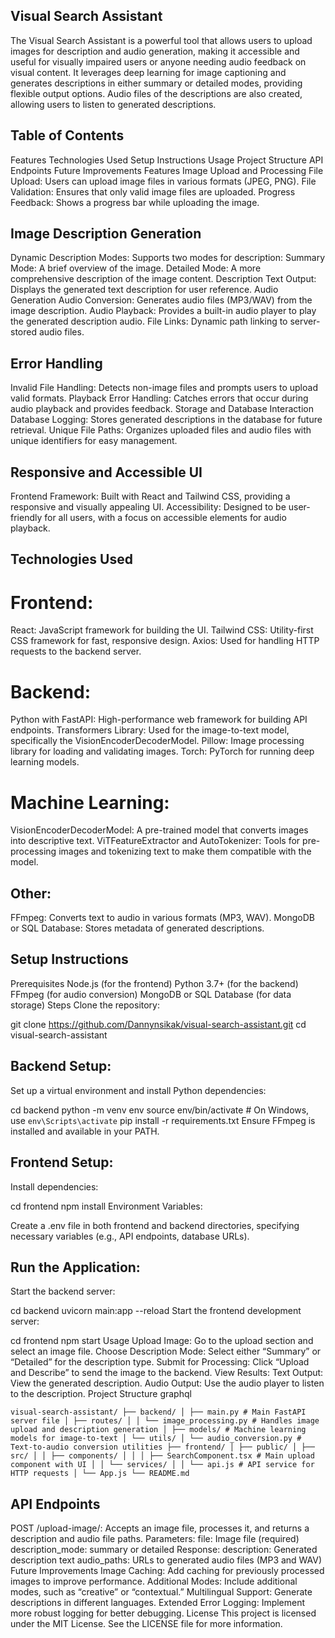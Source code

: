 ## Visual Search Assistant

The Visual Search Assistant is a powerful tool that allows users to upload images for description and audio generation, making it accessible and useful for visually impaired users or anyone needing audio feedback on visual content. It leverages deep learning for image captioning and generates descriptions in either summary or detailed modes, providing flexible output options. Audio files of the descriptions are also created, allowing users to listen to generated descriptions.

## Table of Contents

Features
Technologies Used
Setup Instructions
Usage
Project Structure
API Endpoints
Future Improvements
Features
Image Upload and Processing
File Upload: Users can upload image files in various formats (JPEG, PNG).
File Validation: Ensures that only valid image files are uploaded.
Progress Feedback: Shows a progress bar while uploading the image.

## Image Description Generation

Dynamic Description Modes: Supports two modes for description:
Summary Mode: A brief overview of the image.
Detailed Mode: A more comprehensive description of the image content.
Description Text Output: Displays the generated text description for user reference.
Audio Generation
Audio Conversion: Generates audio files (MP3/WAV) from the image description.
Audio Playback: Provides a built-in audio player to play the generated description audio.
File Links: Dynamic path linking to server-stored audio files.

## Error Handling

Invalid File Handling: Detects non-image files and prompts users to upload valid formats.
Playback Error Handling: Catches errors that occur during audio playback and provides feedback.
Storage and Database Interaction
Database Logging: Stores generated descriptions in the database for future retrieval.
Unique File Paths: Organizes uploaded files and audio files with unique identifiers for easy management.

## Responsive and Accessible UI

Frontend Framework: Built with React and Tailwind CSS, providing a responsive and visually appealing UI.
Accessibility: Designed to be user-friendly for all users, with a focus on accessible elements for audio playback.

## Technologies Used

# Frontend:

React: JavaScript framework for building the UI.
Tailwind CSS: Utility-first CSS framework for fast, responsive design.
Axios: Used for handling HTTP requests to the backend server.

# Backend:

Python with FastAPI: High-performance web framework for building API endpoints.
Transformers Library: Used for the image-to-text model, specifically the VisionEncoderDecoderModel.
Pillow: Image processing library for loading and validating images.
Torch: PyTorch for running deep learning models.

# Machine Learning:

VisionEncoderDecoderModel: A pre-trained model that converts images into descriptive text.
ViTFeatureExtractor and AutoTokenizer: Tools for pre-processing images and tokenizing text to make them compatible with the model.

## Other:

FFmpeg: Converts text to audio in various formats (MP3, WAV).
MongoDB or SQL Database: Stores metadata of generated descriptions.

## Setup Instructions

Prerequisites
Node.js (for the frontend)
Python 3.7+ (for the backend)
FFmpeg (for audio conversion)
MongoDB or SQL Database (for data storage)
Steps
Clone the repository:

git clone https://github.com/Dannynsikak/visual-search-assistant.git
cd visual-search-assistant

## Backend Setup:

Set up a virtual environment and install Python dependencies:

cd backend
python -m venv env
source env/bin/activate # On Windows, use `env\Scripts\activate`
pip install -r requirements.txt
Ensure FFmpeg is installed and available in your PATH.

## Frontend Setup:

Install dependencies:

cd frontend
npm install
Environment Variables:

Create a .env file in both frontend and backend directories, specifying necessary variables (e.g., API endpoints, database URLs).

## Run the Application:

Start the backend server:

cd backend
uvicorn main:app --reload
Start the frontend development server:

cd frontend
npm start
Usage
Upload Image: Go to the upload section and select an image file.
Choose Description Mode: Select either “Summary” or “Detailed” for the description type.
Submit for Processing: Click “Upload and Describe” to send the image to the backend.
View Results:
Text Output: View the generated description.
Audio Output: Use the audio player to listen to the description.
Project Structure
graphql

`visual-search-assistant/
├── backend/
│ ├── main.py # Main FastAPI server file
│ ├── routes/
│ │ └── image_processing.py # Handles image upload and description generation
│ ├── models/ # Machine learning models for image-to-text
│ └── utils/
│ └── audio_conversion.py # Text-to-audio conversion utilities
├── frontend/
│ ├── public/
│ ├── src/
│ │ ├── components/
│ │ │ ├── SearchComponent.tsx # Main upload component with UI
│ │ └── services/
│ │ └── api.js # API service for HTTP requests
│ └── App.js
└── README.md`

## API Endpoints

POST /upload-image/: Accepts an image file, processes it, and returns a description and audio file paths.
Parameters:
file: Image file (required)
description_mode: summary or detailed
Response:
description: Generated description text
audio_paths: URLs to generated audio files (MP3 and WAV)
Future Improvements
Image Caching: Add caching for previously processed images to improve performance.
Additional Modes: Include additional modes, such as “creative” or “contextual.”
Multilingual Support: Generate descriptions in different languages.
Extended Error Logging: Implement more robust logging for better debugging.
License
This project is licensed under the MIT License. See the LICENSE file for more information.
